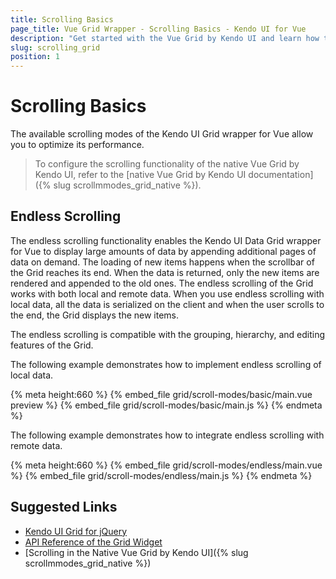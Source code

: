 ```yaml
---
title: Scrolling Basics
page_title: Vue Grid Wrapper - Scrolling Basics - Kendo UI for Vue
description: "Get started with the Vue Grid by Kendo UI and learn how to configure its scrolling functionality."
slug: scrolling_grid
position: 1
---
```


# Scrolling Basics

The available scrolling modes of the Kendo UI Grid wrapper for Vue allow you to optimize its performance.

> To configure the scrolling functionality of the native Vue Grid by Kendo UI, refer to the [native Vue Grid by Kendo UI documentation]({% slug scrollmmodes_grid_native %}).

## Endless Scrolling

The endless scrolling functionality enables the Kendo UI Data Grid wrapper for Vue to display large amounts of data by appending additional pages of data on demand. The loading of new items happens when the scrollbar of the Grid reaches its end. When the data is returned, only the new items are rendered and appended to the old ones. The endless scrolling of the Grid works with both local and remote data.
When you use endless scrolling with local data, all the data is serialized on the client and when the user scrolls to the end, the Grid displays the new items.

The endless scrolling is compatible with the grouping, hierarchy, and editing features of the Grid.

The following example demonstrates how to implement endless scrolling of local data.

{% meta height:660 %}
{% embed_file grid/scroll-modes/basic/main.vue preview %}
{% embed_file grid/scroll-modes/basic/main.js %}
{% endmeta %}

The following example demonstrates how to integrate endless scrolling with remote data.

{% meta height:660 %}
{% embed_file grid/scroll-modes/endless/main.vue %}
{% embed_file grid/scroll-modes/endless/main.js %}
{% endmeta %}

## Suggested Links

* [Kendo UI Grid for jQuery](https://docs.telerik.com/kendo-ui/controls/data-management/grid/overview)
* [API Reference of the Grid Widget](https://docs.telerik.com/kendo-ui/api/javascript/ui/grid)
* [Scrolling in the Native Vue Grid by Kendo UI]({% slug scrollmmodes_grid_native %})
